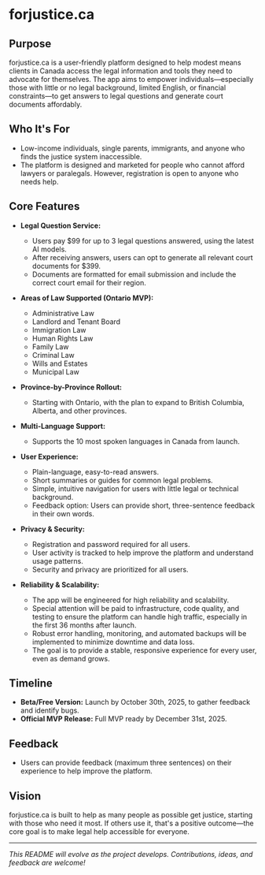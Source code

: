 # forjustice.ca

## Purpose

forjustice.ca is a user-friendly platform designed to help modest means clients in Canada access the legal information and tools they need to advocate for themselves. The app aims to empower individuals—especially those with little or no legal background, limited English, or financial constraints—to get answers to legal questions and generate court documents affordably.

## Who It's For

- Low-income individuals, single parents, immigrants, and anyone who finds the justice system inaccessible.
- The platform is designed and marketed for people who cannot afford lawyers or paralegals. However, registration is open to anyone who needs help.

## Core Features

- **Legal Question Service:**  
  - Users pay $99 for up to 3 legal questions answered, using the latest AI models.
  - After receiving answers, users can opt to generate all relevant court documents for $399.
  - Documents are formatted for email submission and include the correct court email for their region.

- **Areas of Law Supported (Ontario MVP):**
  - Administrative Law
  - Landlord and Tenant Board
  - Immigration Law
  - Human Rights Law
  - Family Law
  - Criminal Law
  - Wills and Estates
  - Municipal Law

- **Province-by-Province Rollout:**  
  - Starting with Ontario, with the plan to expand to British Columbia, Alberta, and other provinces.

- **Multi-Language Support:**  
  - Supports the 10 most spoken languages in Canada from launch.

- **User Experience:**  
  - Plain-language, easy-to-read answers.
  - Short summaries or guides for common legal problems.
  - Simple, intuitive navigation for users with little legal or technical background.
  - Feedback option: Users can provide short, three-sentence feedback in their own words.

- **Privacy & Security:**  
  - Registration and password required for all users.
  - User activity is tracked to help improve the platform and understand usage patterns.
  - Security and privacy are prioritized for all users.

- **Reliability & Scalability:**  
  - The app will be engineered for high reliability and scalability.
  - Special attention will be paid to infrastructure, code quality, and testing to ensure the platform can handle high traffic, especially in the first 36 months after launch.
  - Robust error handling, monitoring, and automated backups will be implemented to minimize downtime and data loss.
  - The goal is to provide a stable, responsive experience for every user, even as demand grows.

## Timeline

- **Beta/Free Version:** Launch by October 30th, 2025, to gather feedback and identify bugs.
- **Official MVP Release:** Full MVP ready by December 31st, 2025.

## Feedback

- Users can provide feedback (maximum three sentences) on their experience to help improve the platform.

## Vision

forjustice.ca is built to help as many people as possible get justice, starting with those who need it most. If others use it, that's a positive outcome—the core goal is to make legal help accessible for everyone.

---

*This README will evolve as the project develops. Contributions, ideas, and feedback are welcome!*
